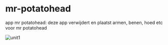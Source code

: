 # mr-potatohead
app mr potatohead: deze app verwijdert en plaatst armen, benen, hoed etc voor mr potatohead


![unit1](https://user-images.githubusercontent.com/36193067/38744241-8a36d8a6-3f41-11e8-9b5c-efc65474c7f5.png)

